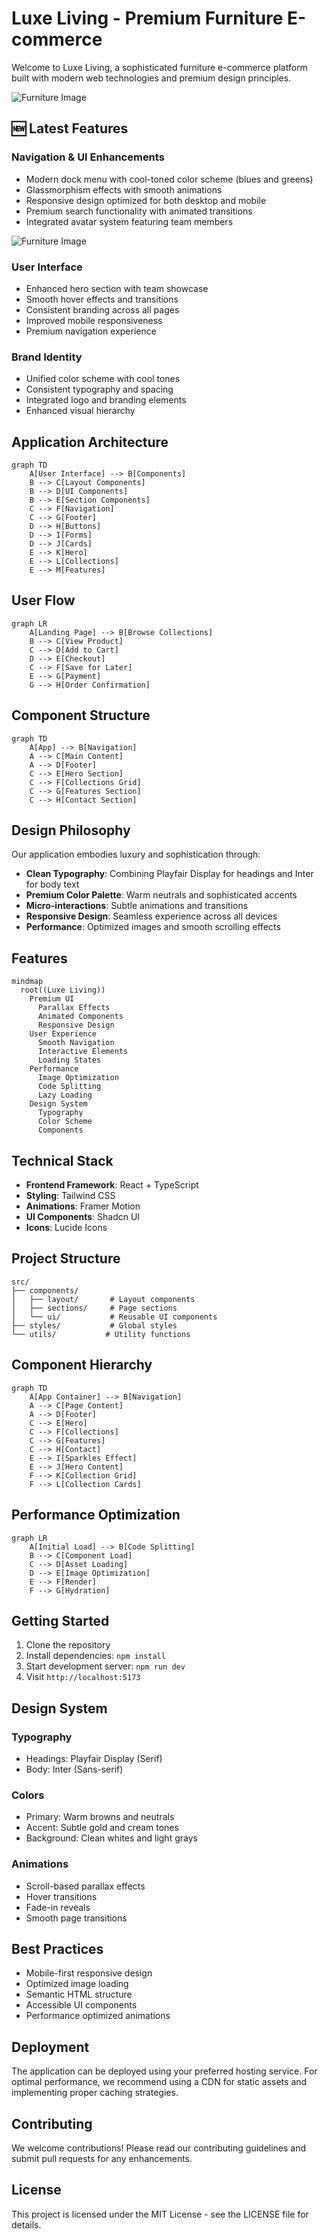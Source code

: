 # Luxe Living - Premium Furniture E-commerce

Welcome to Luxe Living, a sophisticated furniture e-commerce platform built with modern web technologies and premium design principles.

![Furniture Image](https://raw.githubusercontent.com/BrianKN019/stylish-furniture-haven-15/main/public/dfh.PNG)


## 🆕 Latest Features

### Navigation & UI Enhancements
- Modern dock menu with cool-toned color scheme (blues and greens)
- Glassmorphism effects with smooth animations
- Responsive design optimized for both desktop and mobile
- Premium search functionality with animated transitions
- Integrated avatar system featuring team members

![Furniture Image](https://raw.githubusercontent.com/BrianKN019/stylish-furniture-haven-15/main/public/HJ.PNG)


### User Interface
- Enhanced hero section with team showcase
- Smooth hover effects and transitions
- Consistent branding across all pages
- Improved mobile responsiveness
- Premium navigation experience

### Brand Identity
- Unified color scheme with cool tones
- Consistent typography and spacing
- Integrated logo and branding elements
- Enhanced visual hierarchy

## Application Architecture

```mermaid
graph TD
    A[User Interface] --> B[Components]
    B --> C[Layout Components]
    B --> D[UI Components]
    B --> E[Section Components]
    C --> F[Navigation]
    C --> G[Footer]
    D --> H[Buttons]
    D --> I[Forms]
    D --> J[Cards]
    E --> K[Hero]
    E --> L[Collections]
    E --> M[Features]
```

## User Flow

```mermaid
graph LR
    A[Landing Page] --> B[Browse Collections]
    B --> C[View Product]
    C --> D[Add to Cart]
    D --> E[Checkout]
    C --> F[Save for Later]
    E --> G[Payment]
    G --> H[Order Confirmation]
```

## Component Structure

```mermaid
graph TD
    A[App] --> B[Navigation]
    A --> C[Main Content]
    A --> D[Footer]
    C --> E[Hero Section]
    C --> F[Collections Grid]
    C --> G[Features Section]
    C --> H[Contact Section]
```

## Design Philosophy

Our application embodies luxury and sophistication through:

- **Clean Typography**: Combining Playfair Display for headings and Inter for body text
- **Premium Color Palette**: Warm neutrals and sophisticated accents
- **Micro-interactions**: Subtle animations and transitions
- **Responsive Design**: Seamless experience across all devices
- **Performance**: Optimized images and smooth scrolling effects

## Features

```mermaid
mindmap
  root((Luxe Living))
    Premium UI
      Parallax Effects
      Animated Components
      Responsive Design
    User Experience
      Smooth Navigation
      Interactive Elements
      Loading States
    Performance
      Image Optimization
      Code Splitting
      Lazy Loading
    Design System
      Typography
      Color Scheme
      Components
```

## Technical Stack

- **Frontend Framework**: React + TypeScript
- **Styling**: Tailwind CSS
- **Animations**: Framer Motion
- **UI Components**: Shadcn UI
- **Icons**: Lucide Icons

## Project Structure

```
src/
├── components/
│   ├── layout/       # Layout components
│   ├── sections/     # Page sections
│   └── ui/           # Reusable UI components
├── styles/           # Global styles
└── utils/           # Utility functions
```

## Component Hierarchy

```mermaid
graph TD
    A[App Container] --> B[Navigation]
    A --> C[Page Content]
    A --> D[Footer]
    C --> E[Hero]
    C --> F[Collections]
    C --> G[Features]
    C --> H[Contact]
    E --> I[Sparkles Effect]
    E --> J[Hero Content]
    F --> K[Collection Grid]
    F --> L[Collection Cards]
```

## Performance Optimization

```mermaid
graph LR
    A[Initial Load] --> B[Code Splitting]
    B --> C[Component Load]
    C --> D[Asset Loading]
    D --> E[Image Optimization]
    E --> F[Render]
    F --> G[Hydration]
```

## Getting Started

1. Clone the repository
2. Install dependencies: `npm install`
3. Start development server: `npm run dev`
4. Visit `http://localhost:5173`

## Design System

### Typography
- Headings: Playfair Display (Serif)
- Body: Inter (Sans-serif)

### Colors
- Primary: Warm browns and neutrals
- Accent: Subtle gold and cream tones
- Background: Clean whites and light grays

### Animations
- Scroll-based parallax effects
- Hover transitions
- Fade-in reveals
- Smooth page transitions

## Best Practices

- Mobile-first responsive design
- Optimized image loading
- Semantic HTML structure
- Accessible UI components
- Performance optimized animations

## Deployment

The application can be deployed using your preferred hosting service. For optimal performance, we recommend using a CDN for static assets and implementing proper caching strategies.

## Contributing

We welcome contributions! Please read our contributing guidelines and submit pull requests for any enhancements.

## License

This project is licensed under the MIT License - see the LICENSE file for details.
